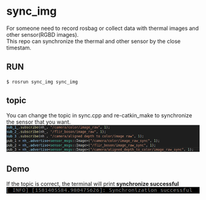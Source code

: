 # sync_img
For someone need to record rosbag or collect data with thermal images and other sensor(RGBD images).  
This repo can synchronize the thermal and other sensor by the close timestam.

## RUN
```
$ rosrun sync_img sync_img
```

## topic
You can change the topic in sync.cpp and re-catkin_make to synchronize the sensor that you want.
![sync_topic](../../../figures/sync_topic.png) 

## Demo
If the topic is correct, the terminal will print **synchronize successful**
![sync](../../../figures/sync.png) 
